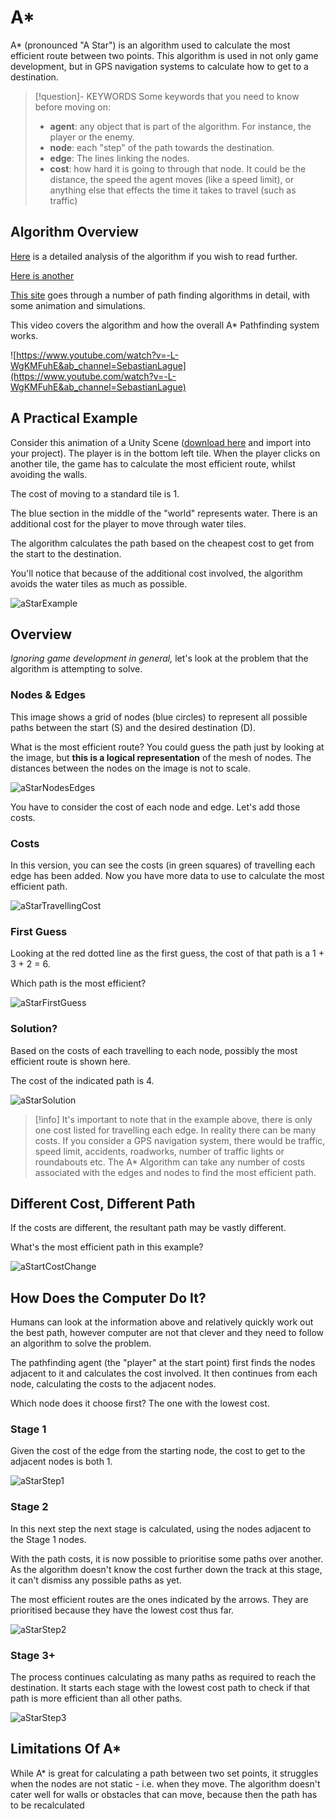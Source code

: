 
# A*

A* (pronounced "A Star") is an algorithm used to calculate the most efficient route between two points. This algorithm is used in not only game development, but in GPS navigation systems to calculate how to get to a destination.

> [!question]- KEYWORDS
> Some keywords that you need to know before moving on:
> - **agent**: any object that is part of the algorithm. For instance, the player or the enemy.
> -  **node**: each "step" of the path towards the destination.
> - **edge**: The lines linking the nodes.
> - **cost**: how hard it is going to through that node. It could be the distance, the speed the agent moves (like a speed limit), or anything else that effects the time it takes to travel (such as traffic)

## Algorithm Overview
[Here](http://www.google.com/url?q=http%3A%2F%2Fwww.policyalmanac.org%2Fgames%2FaStarTutorial.htm&sa=D&sntz=1&usg=AOvVaw1bmf-du5DHTK4UcFQZn_xi) is a detailed analysis of the algorithm if you wish to read further.

[Here is another](https://www.google.com/url?q=https%3A%2F%2Fwww.raywenderlich.com%2F4946%2Fintroduction-to-a-pathfinding&sa=D&sntz=1&usg=AOvVaw2O3py6iEsGR_2FGRsENFiy)

[This site](http://www.google.com/url?q=http%3A%2F%2Fwww.redblobgames.com%2Fpathfinding%2Fa-star%2Fintroduction.html&sa=D&sntz=1&usg=AOvVaw32anRnylY5VqzntoT80zzT) goes through a number of path finding algorithms in detail, with some animation and simulations.

This video covers the algorithm and how the overall A* Pathfinding system works.

![https://www.youtube.com/watch?v=-L-WgKMFuhE&ab_channel=SebastianLague](https://www.youtube.com/watch?v=-L-WgKMFuhE&ab_channel=SebastianLague)

## A Practical Example

Consider this animation of a Unity Scene ([download here](https://drive.google.com/open?id=0B2BJHuQ5gr5QMl9CWGJDRi1HdGs) and import into your project). The player is in the bottom left tile. When the player clicks on another tile, the game has to calculate the most efficient route, whilst avoiding the walls.

The cost of moving to a standard tile is 1.

The blue section in the middle of the "world" represents water. There is an additional cost for the player to move through water tiles.

The algorithm calculates the path based on the cheapest cost to get from the start to the destination.

You'll notice that because of the additional cost involved, the algorithm avoids the water tiles as much as possible.

![aStarExample](aStarExample.gif)

## Overview

*Ignoring game development in general,* let's look at the problem that the algorithm is attempting to solve.

### Nodes & Edges

This image shows a grid of nodes (blue circles) to represent all possible paths between the start (S) and the desired destination (D).

What is the most efficient route? You could guess the path just by looking at the image, but **this is a logical representation** of the mesh of nodes. The distances between the nodes on the image is not to scale.

![aStarNodesEdges](aStarNodesEdges.png)

You have to consider the cost of each node and edge. Let's add those costs.

### Costs
In this version, you can see the costs (in green squares) of travelling each edge has been added. Now you have more data to use to calculate the most efficient path.

![aStarTravellingCost](aStarTravellingCost.png)


### First Guess

Looking at the red dotted line as the first guess, the cost of that path is a 1 + 3 + 2 = 6.

Which path is the most efficient?

![aStarFirstGuess](aStarFirstGuess.png)


### Solution?

Based on the costs of each travelling to each node, possibly the most efficient route is shown here.

The cost of the indicated path is 4.


![aStarSolution](aStarSolution.png)

> [!info] It's important to note that in the example above, there is only one cost listed for travelling each edge. In reality there can be many costs. If you consider a GPS navigation system, there would be traffic, speed limit, accidents, roadworks, number of traffic lights or roundabouts etc.
> The A* Algorithm can take any number of costs associated with the edges and nodes to find the most efficient path.

## Different Cost, Different Path

If the costs are different, the resultant path may be vastly different.

What's the most efficient path in this example?


![aStartCostChange](aStartCostChange.png)

## How Does the Computer Do It?

Humans can look at the information above and relatively quickly work out the best path, however computer are not that clever and they need to follow an algorithm to solve the problem.

The pathfinding agent (the "player" at the start point) first finds the nodes adjacent to it and calculates the cost involved. It then continues from each node, calculating the costs to the adjacent nodes.

Which node does it choose first? The one with the lowest cost.

### Stage 1

Given the cost of the edge from the starting node, the cost to get to the adjacent nodes is both 1.

![aStarStep1](aStarStep1.png)

### Stage 2

In this next step the next stage is calculated, using the nodes adjacent to the Stage 1 nodes.

With the path costs, it is now possible to prioritise some paths over another. As the algorithm doesn't know the cost further down the track at this stage, it can't dismiss any possible paths as yet.

The most efficient routes are the ones indicated by the arrows. They are prioritised because they have the lowest cost thus far.

![aStarStep2](aStarStep2.png)

### Stage 3+

The process continues calculating as many paths as required to reach the destination. It starts each stage with the lowest cost path to check if that path is more efficient than all other paths.

![aStarStep3](aStarStep3.png)
## Limitations Of A*

While A* is great for calculating a path between two set points, it struggles when the nodes are not static - i.e. when they move. The algorithm doesn't cater well for walls or obstacles that can move, because then the path has to be recalculated